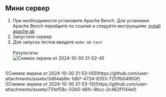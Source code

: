 ## Мини сервер

1) При необходимости установите Apache Bench. Для установки Apache Bench перейдите по ссылке и следуёте инструкциям:
[install apache ab](https://gist.github.com/yolossn/20d86c79745acbd97125b9cca950cbf7)
2) Запустите сервер
3) Для запуска тестов введите `make ab-test`<br><br>
Результаты:<br>
![Снимок экрана от 2024-10-30 21-52-45](https://github.com/user-attachments/assets/b13a4559-d925-415f-852f-10cbc4845302)
<br>
![Снимок экрана от 2024-10-30 21-53-00](https://github.com/user-attachments/assets/3d64ab8e-1d87-4724-8353-7251fb04950f)
<br>
![Снимок экрана от 2024-10-30 21-53-15](https://github.com/user-attachments/assets/731ef58c-02b0-46fc-9bcc-2c462f1144ef)
